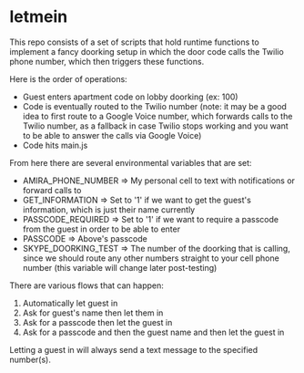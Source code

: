 # letmein

This repo consists of a set of scripts that hold runtime functions to implement a fancy doorking setup in which the door code calls the Twilio phone number, which then triggers these functions.

Here is the order of operations:
- Guest enters apartment code on lobby doorking (ex: 100)
- Code is eventually routed to the Twilio number (note: it may be a good idea to first route to a Google Voice number, which forwards calls to the Twilio number, as a fallback in case Twilio stops working and you want to be able to answer the calls via Google Voice)
- Code hits main.js

From here there are several environmental variables that are set:
- AMIRA_PHONE_NUMBER => My personal cell to text with notifications or forward calls to
- GET_INFORMATION => Set to '1' if we want to get the guest's information, which is just their name currently
- PASSCODE_REQUIRED => Set to '1' if we want to require a passcode from the guest in order to be able to enter
- PASSCODE => Above's passcode
- SKYPE_DOORKING_TEST => The number of the doorking that is calling, since we should route any other numbers straight to your cell phone number (this variable will change later post-testing)

There are various flows that can happen:
1. Automatically let guest in
2. Ask for guest's name then let them in
3. Ask for a passcode then let the guest in
4. Ask for a passcode and then the guest name and then let the guest in

Letting a guest in will always send a text message to the specified number(s).